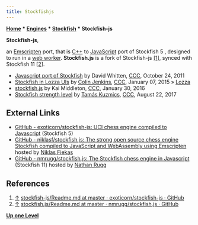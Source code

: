 ```yaml
---
title: Stockfishjs
---
```

**[Home](Home "Home") \* [Engines](Engines "Engines") \* [Stockfish](Stockfish "Stockfish") \* Stockfish-js**


**Stockfish-js**,  

an [Emscripten](https://en.wikipedia.org/wiki/Emscripten) port, that is [C++](Cpp "Cpp") to [JavaScript](JavaScript "JavaScript") port of Stockfish 5 , designed to run in a [web worker](https://en.wikipedia.org/wiki/Web_worker). 
**Stockfish.js** is a fork of Stockfish-js <a id="cite-note-1" href="#cite-ref-1">[1]</a>, 
synced with Stockfish 11 <a id="cite-note-2" href="#cite-ref-2">[2]</a>.






* [Javascript port of Stockfish](http://www.talkchess.com/forum/viewtopic.php?t=40876) by David Whitten, [CCC](CCC "CCC"), October 24, 2011
* [Stockfish in Lozza UIs](http://www.talkchess.com/forum/viewtopic.php?t=54891) by [Colin Jenkins](Colin_Jenkins "Colin Jenkins"), [CCC](CCC "CCC"), January 07, 2015 » [Lozza](Lozza "Lozza")
* [stockfish.js](http://www.talkchess.com/forum/viewtopic.php?t=59104) by Kai Middleton, [CCC](CCC "CCC"), January 30, 2016
* [Stockfish strength level](http://www.talkchess.com/forum3/viewtopic.php?f=2&t=64963) by [Tamás Kuzmics](Tam%C3%A1s_Kuzmics "Tamás Kuzmics"), [CCC](CCC "CCC"), August 22, 2017


## External Links


* [GitHub - exoticorn/stockfish-js: UCI chess engine compiled to Javascript](https://github.com/exoticorn/stockfish-js) (Stockfish 5)
* [GitHub - niklasf/stockfish.js: The strong open source chess engine Stockfish compiled to JavaScript and WebAssembly using Emscripten](https://github.com/niklasf/stockfish.js) hosted by [Niklas Fiekas](Niklas_Fiekas "Niklas Fiekas")
* [GitHub - nmrugg/stockfish.js: The Stockfish chess engine in Javascript](https://github.com/nmrugg/stockfish.js) (Stockfish 11) hosted by [Nathan Rugg](index.php?title=Nathan_Rugg&action=edit&redlink=1 "Nathan Rugg (page does not exist)")


## References


1. <a id="cite-ref-1" href="#cite-note-1">↑</a> [stockfish-js/Readme.md at master · exoticorn/stockfish-js · GitHub](https://github.com/exoticorn/stockfish-js/blob/master/Readme.md)
2. <a id="cite-ref-2" href="#cite-note-2">↑</a> [stockfish.js/Readme.md at master · nmrugg/stockfish.js · GitHub](https://github.com/nmrugg/stockfish.js/blob/master/Readme.md)

**[Up one Level](Stockfish "Stockfish")**







 
